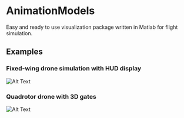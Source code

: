 # AnimationModels
Easy and ready to use visualization package written in Matlab for flight simulation.

## Examples
### Fixed-wing drone simulation with HUD display
![Alt Text](figures/circular_arc_trajectory.gif)
### Quadrotor drone with 3D gates
![Alt Text](figures/quadrotor_circular_trajectory.gif)